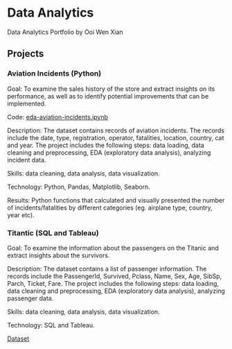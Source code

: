 # Data Analytics
Data Analytics Portfolio by Ooi Wen Xian

## Projects

### Aviation Incidents (Python)
Goal: To examine the sales history of the store and extract insights on its performance, as well as to identify potential improvements that can be implemented.

Code: [eda-aviation-incidents.ipynb](eda-aviation-incidents.ipynb)

Description: The dataset contains records of aviation incidents. The records include the date, type, registration,	operator,	fatalities,	location, country, cat and	year. 
The project includes the following steps: data loading, data cleaning and preprocessing, EDA (exploratory data analysis), analyzing incident data.

Skills: data cleaning, data analysis, data visualization.

Technology: Python, Pandas, Matplotlib, Seaborn.

Results: Python functions that calculated and visually presented the number of incidents/fatalities by different categories (eg. airplane type, country, year etc). 

### Titantic (SQL and Tableau)
Goal: To examine the information about the passengers on the Titanic and extract insights about the survivors.

Description: The dataset contains a list of passenger information. The records include the PassengerId, Survived, Pclass, Name, Sex, Age, SibSp, Parch, Ticket,  Fare.
The project includes the following steps: data loading, data cleaning and preprocessing, EDA (exploratory data analysis), analyzing passenger data.

Skills: data cleaning, data analysis, data visualization.

Technology: SQL and Tableau.

[Dataset](https://www.kaggle.com/datasets/yasserh/titanic-dataset)
